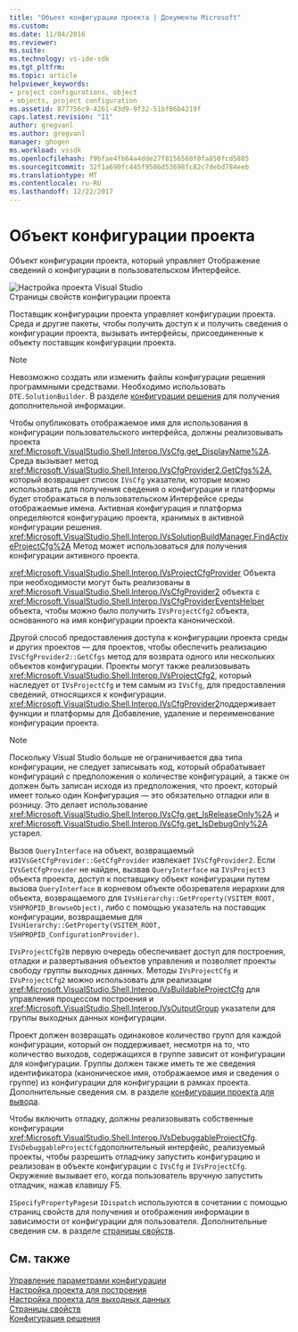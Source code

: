 ```yaml
---
title: "Объект конфигурации проекта | Документы Microsoft"
ms.custom: 
ms.date: 11/04/2016
ms.reviewer: 
ms.suite: 
ms.technology: vs-ide-sdk
ms.tgt_pltfrm: 
ms.topic: article
helpviewer_keywords:
- project configurations, object
- objects, project configuration
ms.assetid: 877756c9-4261-43d9-9f32-51bf06b4219f
caps.latest.revision: "11"
author: gregvanl
ms.author: gregvanl
manager: ghogen
ms.workload: vssdk
ms.openlocfilehash: f9bfae4fb64a4dde27f8156560f0fa850fcd5885
ms.sourcegitcommit: 32f1a690fc445f9586d53698fc82c7debd784eeb
ms.translationtype: MT
ms.contentlocale: ru-RU
ms.lasthandoff: 12/22/2017
---
```

# <a name="project-configuration-object"></a>Объект конфигурации проекта
Объект конфигурации проекта, который управляет Отображение сведений о конфигурации в пользовательском Интерфейсе.  
  
 ![Настройка проекта Visual Studio](../../extensibility/internals/media/vsprojectcfg.gif "vsProjectCfg")  
Страницы свойств конфигурации проекта  
  
 Поставщик конфигурации проекта управляет конфигурации проекта. Среда и другие пакеты, чтобы получить доступ к и получить сведения о конфигурации проекта, вызывать интерфейсы, присоединенные к объекту поставщик конфигурации проекта.  
  
> [!NOTE]
>  Невозможно создать или изменить файлы конфигурации решения программными средствами. Необходимо использовать `DTE.SolutionBuilder`. В разделе [конфигурации решения](../../extensibility/internals/solution-configuration.md) для получения дополнительной информации.  
  
 Чтобы опубликовать отображаемое имя для использования в конфигурации пользовательского интерфейса, должны реализовывать проекта <xref:Microsoft.VisualStudio.Shell.Interop.IVsCfg.get_DisplayName%2A>. Среда вызывает метод <xref:Microsoft.VisualStudio.Shell.Interop.IVsCfgProvider2.GetCfgs%2A>, который возвращает список `IVsCfg` указатели, которые можно использовать для получения сведения о конфигурации и платформы будет отображаться в пользовательском Интерфейсе среды отображаемые имена. Активная конфигурация и платформа определяются конфигурацию проекта, хранимых в активной конфигурации решения. <xref:Microsoft.VisualStudio.Shell.Interop.IVsSolutionBuildManager.FindActiveProjectCfg%2A> Метод может использоваться для получения конфигурации активного проекта.  
  
 <xref:Microsoft.VisualStudio.Shell.Interop.IVsProjectCfgProvider> Объекта при необходимости могут быть реализованы в <xref:Microsoft.VisualStudio.Shell.Interop.IVsCfgProvider2> объекта с <xref:Microsoft.VisualStudio.Shell.Interop.IVsCfgProviderEventsHelper> объекта, чтобы можно было получить `IVsProjectCfg2` объекта, основанного на имя конфигурации проекта канонической.  
  
 Другой способ предоставления доступа к конфигурации проекта среды и других проектов — для проектов, чтобы обеспечить реализацию `IVsCfgProvider2::GetCfgs` метод для возврата одного или нескольких объектов конфигурации. Проекты могут также реализовывать <xref:Microsoft.VisualStudio.Shell.Interop.IVsProjectCfg2>, который наследует от `IVsProjectCfg` и тем самым из `IVsCfg`, для предоставления сведений, относящихся к конфигурации. <xref:Microsoft.VisualStudio.Shell.Interop.IVsCfgProvider2>поддерживает функции и платформы для Добавление, удаление и переименование конфигурации проекта.  
  
> [!NOTE]
>  Поскольку Visual Studio больше не ограничивается два типа конфигурации, не следует записывать код, который обрабатывает конфигураций с предположения о количестве конфигураций, а также он должен быть записан исходя из предположения, что проект, который имеет только один Конфигурация — это обязательно отладки или в розницу. Это делает использование <xref:Microsoft.VisualStudio.Shell.Interop.IVsCfg.get_IsReleaseOnly%2A> и <xref:Microsoft.VisualStudio.Shell.Interop.IVsCfg.get_IsDebugOnly%2A> устарел.  
  
 Вызов `QueryInterface` на объект, возвращаемый из`IVsGetCfgProvider::GetCfgProvider` извлекает `IVsCfgProvider2`. Если `IVsGetCfgProvider` не найден, вызвав `QueryInterface` на `IVsProject3` объекта проекта, доступ к поставщику объект конфигурации путем вызова `QueryInterface` в корневом объекте обозревателя иерархии для объекта, возвращаемого для `IVsHierarchy::GetProperty(VSITEM_ROOT, VSHPROPID_BrowseObject)`, либо с помощью указатель на поставщик конфигурации, возвращаемые для `IVsHierarchy::GetProperty(VSITEM_ROOT, VSHPROPID_ConfigurationProvider)`.  
  
 `IVsProjectCfg2`в первую очередь обеспечивает доступ для построения, отладки и развертывания объектов управления и позволяет проекты свободу группы выходных данных. Методы `IVsProjectCfg` и `IVsProjectCfg2` можно использовать для реализации <xref:Microsoft.VisualStudio.Shell.Interop.IVsBuildableProjectCfg> для управления процессом построения и <xref:Microsoft.VisualStudio.Shell.Interop.IVsOutputGroup> указатели для группы выходных данных конфигурации.  
  
 Проект должен возвращать одинаковое количество групп для каждой конфигурации, который он поддерживает, несмотря на то, что количество выходов, содержащихся в группе зависит от конфигурации для конфигурации. Группы должен также иметь те же сведения идентификатора (каноническое имя, отображаемое имя и сведения о группе) из конфигурации для конфигурации в рамках проекта. Дополнительные сведения см. в разделе [конфигурации проекта для вывода](../../extensibility/internals/project-configuration-for-output.md).  
  
 Чтобы включить отладку, должны реализовывать собственные конфигурации <xref:Microsoft.VisualStudio.Shell.Interop.IVsDebuggableProjectCfg>. `IVsDebuggableProjectCfg`дополнительный интерфейс, реализуемый проекты, чтобы разрешить отладчику запустить конфигурацию и реализован в объекте конфигурации с `IVsCfg` и `IVsProjectCfg`. Окружение вызывает его, когда пользователь вручную запустить отладчик, нажав клавишу F5.  
  
 `ISpecifyPropertyPages`и `IDispatch` используются в сочетании с помощью страниц свойств для получения и отображения информации в зависимости от конфигурации для пользователя. Дополнительные сведения см. в разделе [страницы свойств](../../extensibility/internals/property-pages.md).  
  
## <a name="see-also"></a>См. также  
 [Управление параметрами конфигурации](../../extensibility/internals/managing-configuration-options.md)   
 [Настройка проекта для построения](../../extensibility/internals/project-configuration-for-building.md)   
 [Настройка проекта для выходных данных](../../extensibility/internals/project-configuration-for-output.md)   
 [Страницы свойств](../../extensibility/internals/property-pages.md)   
 [Конфигурация решения](../../extensibility/internals/solution-configuration.md)